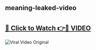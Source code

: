 ## meaning-leaked-video 

# <h2><a href="http://freeplayer.one?title=meaning-leaked-video&ref=21J">🔗 Click to Watch 👉🔴 VIDEO</a></h2>

<a href="http://freeplayer.one?title=meaning-leaked-video&ref=21J" rel="nofollow" data-target="animated-image.originalLink"><img src="https://i.ibb.co.com/xMMVF88/686577567.gif" alt="Viral Video Original" style="max-width: 100%; display: inline-block;" data-target="animated-image.originalImage"></a>


